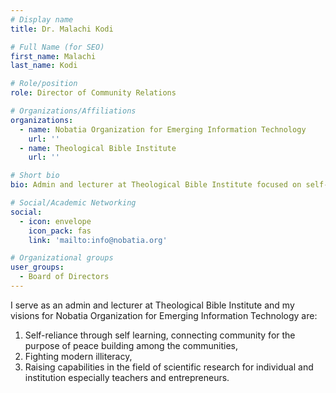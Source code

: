 ```yaml
---
# Display name
title: Dr. Malachi Kodi

# Full Name (for SEO)
first_name: Malachi
last_name: Kodi

# Role/position
role: Director of Community Relations

# Organizations/Affiliations
organizations:
  - name: Nobatia Organization for Emerging Information Technology
    url: ''
  - name: Theological Bible Institute
    url: ''

# Short bio
bio: Admin and lecturer at Theological Bible Institute focused on self-reliance and community peace building.

# Social/Academic Networking
social:
  - icon: envelope
    icon_pack: fas
    link: 'mailto:info@nobatia.org'

# Organizational groups
user_groups:
  - Board of Directors
---
```


I serve as an admin and lecturer at Theological Bible Institute and my visions for Nobatia Organization for Emerging Information Technology are:

1. Self-reliance through self learning, connecting community for the purpose of peace building among the communities,
2. Fighting modern illiteracy,
3. Raising capabilities in the field of scientific research for individual and institution especially teachers and entrepreneurs.
